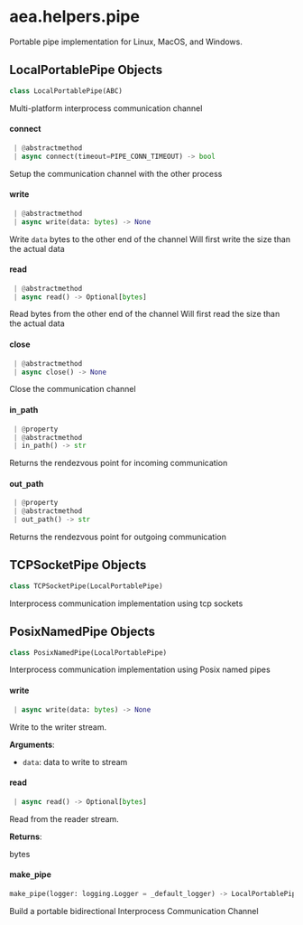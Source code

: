 <a name="aea.helpers.pipe"></a>
# aea.helpers.pipe

Portable pipe implementation for Linux, MacOS, and Windows.

<a name="aea.helpers.pipe.LocalPortablePipe"></a>
## LocalPortablePipe Objects

```python
class LocalPortablePipe(ABC)
```

Multi-platform interprocess communication channel

<a name="aea.helpers.pipe.LocalPortablePipe.connect"></a>
#### connect

```python
 | @abstractmethod
 | async connect(timeout=PIPE_CONN_TIMEOUT) -> bool
```

Setup the communication channel with the other process

<a name="aea.helpers.pipe.LocalPortablePipe.write"></a>
#### write

```python
 | @abstractmethod
 | async write(data: bytes) -> None
```

Write `data` bytes to the other end of the channel
Will first write the size than the actual data

<a name="aea.helpers.pipe.LocalPortablePipe.read"></a>
#### read

```python
 | @abstractmethod
 | async read() -> Optional[bytes]
```

Read bytes from the other end of the channel
Will first read the size than the actual data

<a name="aea.helpers.pipe.LocalPortablePipe.close"></a>
#### close

```python
 | @abstractmethod
 | async close() -> None
```

Close the communication channel

<a name="aea.helpers.pipe.LocalPortablePipe.in_path"></a>
#### in`_`path

```python
 | @property
 | @abstractmethod
 | in_path() -> str
```

Returns the rendezvous point for incoming communication

<a name="aea.helpers.pipe.LocalPortablePipe.out_path"></a>
#### out`_`path

```python
 | @property
 | @abstractmethod
 | out_path() -> str
```

Returns the rendezvous point for outgoing communication

<a name="aea.helpers.pipe.TCPSocketPipe"></a>
## TCPSocketPipe Objects

```python
class TCPSocketPipe(LocalPortablePipe)
```

Interprocess communication implementation using tcp sockets

<a name="aea.helpers.pipe.PosixNamedPipe"></a>
## PosixNamedPipe Objects

```python
class PosixNamedPipe(LocalPortablePipe)
```

Interprocess communication implementation using Posix named pipes

<a name="aea.helpers.pipe.PosixNamedPipe.write"></a>
#### write

```python
 | async write(data: bytes) -> None
```

Write to the writer stream.

**Arguments**:

- `data`: data to write to stream

<a name="aea.helpers.pipe.PosixNamedPipe.read"></a>
#### read

```python
 | async read() -> Optional[bytes]
```

Read from the reader stream.

**Returns**:

bytes

<a name="aea.helpers.pipe.make_pipe"></a>
#### make`_`pipe

```python
make_pipe(logger: logging.Logger = _default_logger) -> LocalPortablePipe
```

Build a portable bidirectional Interprocess Communication Channel

